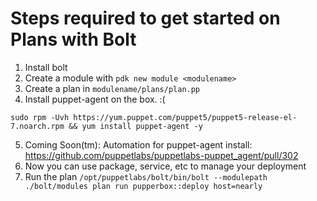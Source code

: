 # Steps required to get started on Plans with Bolt

1. Install bolt
2. Create a module with `pdk new module <modulename>`
3. Create a plan in `modulename/plans/plan.pp`
4. Install puppet-agent on the box. :(
```
sudo rpm -Uvh https://yum.puppet.com/puppet5/puppet5-release-el-7.noarch.rpm && yum install puppet-agent -y
  ```
5. Coming Soon(tm): Automation for puppet-agent install: https://github.com/puppetlabs/puppetlabs-puppet_agent/pull/302
6. Now you can use package, service, etc to manage your deployment
7. Run the plan
```/opt/puppetlabs/bolt/bin/bolt --modulepath ./bolt/modules plan run pupperbox::deploy host=nearly```
